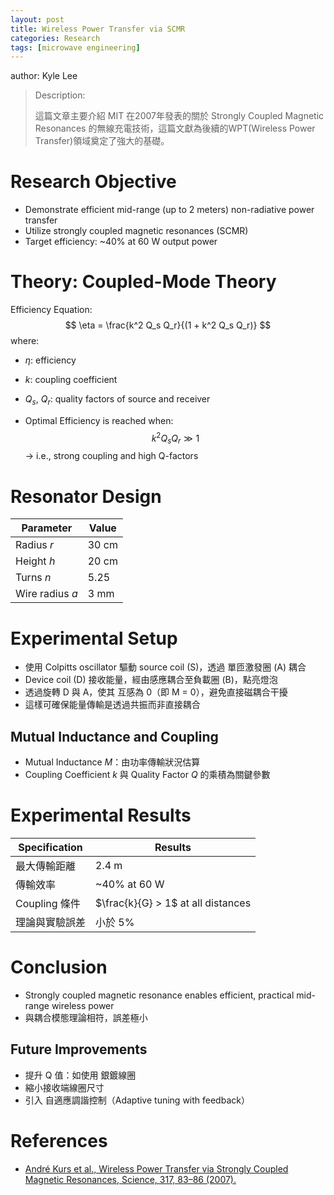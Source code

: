 ```yaml
---
layout: post
title: Wireless Power Transfer via SCMR
categories: Research 
tags: [microwave engineering]
---
```


author: Kyle Lee

> Description:
>
> 這篇文章主要介紹 MIT 在2007年發表的關於 Strongly Coupled Magnetic Resonances 的無線充電技術，這篇文獻為後續的WPT(Wireless Power Transfer)領域奠定了強大的基礎。

<!-- more -->

# Research Objective

- Demonstrate efficient mid-range (up to 2 meters) non-radiative power transfer
- Utilize strongly coupled magnetic resonances (SCMR)
- Target efficiency: ~40% at 60 W output power

# Theory: Coupled-Mode Theory

Efficiency Equation:
$$
 \eta = \frac{k^2 Q_s Q_r}{(1 + k^2 Q_s Q_r)}
$$
where:

- $\eta$: efficiency
- $k$: coupling coefficient
- $Q_s$, $Q_r$: quality factors of source and receiver

- Optimal Efficiency is reached when:
  $$
  k^2 Q_s Q_r \gg 1
  $$
  → i.e., strong coupling and high Q-factors

# Resonator Design

| Parameter     | Value |
| ------------- | ----- |
| Radius $r$      | 30 cm |
| Height $h$      | 20 cm |
| Turns $n$       | 5.25  |
| Wire radius $a$ | 3 mm  |

# Experimental Setup

- 使用 Colpitts oscillator 驅動 source coil (S)，透過 單匝激發圈 (A) 耦合
- Device coil (D) 接收能量，經由感應耦合至負載圈 (B)，點亮燈泡
- 透過旋轉 D 與 A，使其 互感為 0（即 M = 0），避免直接磁耦合干擾
- 這樣可確保能量傳輸是透過共振而非直接耦合

## Mutual Inductance and Coupling

- Mutual Inductance $M$：由功率傳輸狀況估算
- Coupling Coefficient $k$ 與 Quality Factor $Q$ 的乘積為關鍵參數

# Experimental Results

| Specification  | Results                            |
| -------------- | ---------------------------------- |
| 最大傳輸距離   | 2.4 m                              |
| 傳輸效率       | ~40% at 60 W                       |
| Coupling 條件  | $\frac{k}{G} > 1$ at all distances |
| 理論與實驗誤差 | 小於 5%                            |

# Conclusion

- Strongly coupled magnetic resonance enables efficient, practical mid-range wireless power
- 與耦合模態理論相符，誤差極小

## Future Improvements

- 提升 Q 值：如使用 銀鍍線圈
- 縮小接收端線圈尺寸
- 引入 自適應調諧控制（Adaptive tuning with feedback）

# References
- [André Kurs et al., Wireless Power Transfer via Strongly Coupled Magnetic Resonances, Science, 317, 83–86 (2007).](https://doi.org/10.1126/science.1143254)

